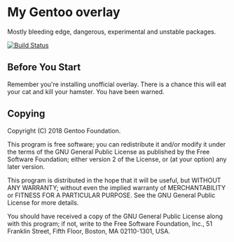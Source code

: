 My Gentoo overlay
=================

Mostly bleeding edge, dangerous, experimental and unstable packages.

[![Build Status](http://img.shields.io/travis/danil/overlays/master.svg?style=flat)](https://travis-ci.org/danil/overlays)

Before You Start
----------------

Remember you're installing unofficial overlay.
There is a chance this will eat your cat and kill your hamster.
You have been warned.

Copying
-------

Copyright (C) 2018 Gentoo Foundation.

This program is free software; you can redistribute it and/or
modify it under the terms of the GNU General Public License
as published by the Free Software Foundation; either version 2
of the License, or (at your option) any later version.

This program is distributed in the hope that it will be useful,
but WITHOUT ANY WARRANTY; without even the implied warranty of
MERCHANTABILITY or FITNESS FOR A PARTICULAR PURPOSE.  See the
GNU General Public License for more details.

You should have received a copy of the GNU General Public License
along with this program; if not, write to the Free Software
Foundation, Inc., 51 Franklin Street, Fifth Floor, Boston, MA  02110-1301, USA.

